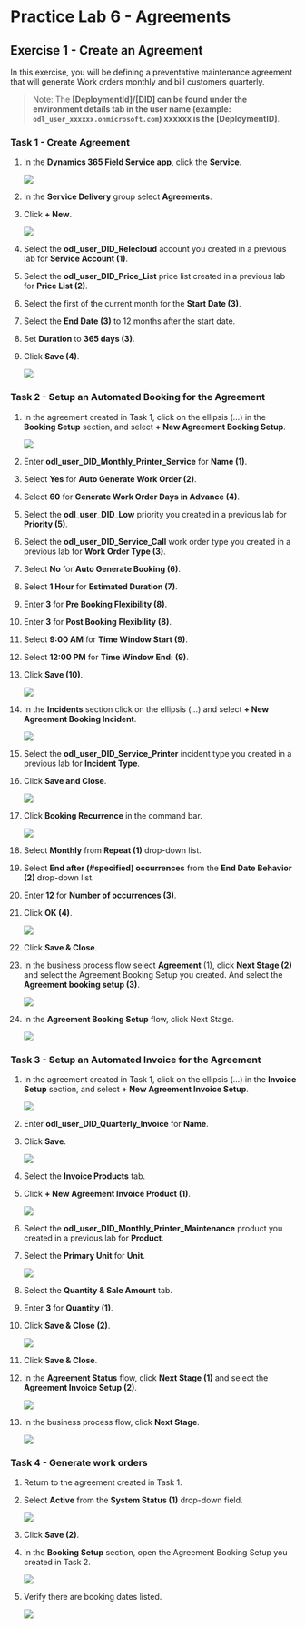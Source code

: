 # Practice Lab 6 - Agreements

## Exercise 1 - Create an Agreement

In this exercise, you will be defining a preventative maintenance agreement that will generate Work orders monthly and bill customers quarterly.

   >Note: The **[DeploymentId]/[DID] can be found under the environment details tab in the user name (example: `odl_user_xxxxxx.onmicrosoft.com`) **xxxxxx** is the [DeploymentID]**.

### Task 1 - Create Agreement

1. In the **Dynamics 365 Field Service app**, click the **Service**.

    ![](../images/priorities-07.png)

1. In the **Service Delivery** group select **Agreements**.

1. Click **+ New**.

    ![](../images/agreements-01.png)

1. Select the **odl_user_DID_Relecloud** account you created in a previous lab for **Service Account (1)**.

1. Select the **odl_user_DID_Price_List** price list created in a previous lab for **Price List (2)**.

1. Select the first of the current month for the **Start Date (3)**.

1. Select the **End Date (3)** to 12 months after the start date.

1. Set **Duration** to **365 days (3)**.

1. Click **Save (4)**.

    ![](../images/agreements-02.png)

### Task 2 - Setup an Automated Booking for the Agreement

1. In the agreement created in Task 1, click on the ellipsis (...) in the **Booking Setup** section, and select **+ New Agreement Booking Setup**.

    ![](../images/agreements-03.png)

1. Enter **odl_user_DID_Monthly_Printer_Service** for **Name (1)**.

1. Select **Yes** for **Auto Generate Work Order (2)**.

1. Select **60** for **Generate Work Order Days in Advance (4)**.

1. Select the **odl_user_DID_Low** priority you created in a previous lab for **Priority  (5)**.

1. Select the **odl_user_DID_Service_Call** work order type you created in a previous lab for **Work Order Type (3)**.

1. Select **No** for **Auto Generate Booking (6)**.

1. Select **1 Hour** for **Estimated Duration (7)**.

1. Enter **3** for **Pre Booking Flexibility (8)**.

1. Enter **3** for **Post  Booking Flexibility (8)**.

1. Select **9:00 AM** for **Time Window Start (9)**.

1. Select **12:00 PM** for **Time Window End: (9)**.

1. Click **Save (10)**.

    ![](../images/agreements-04.png)

1. In the **Incidents** section click on the ellipsis (...) and select **+ New Agreement Booking Incident**.

    ![](../images/agreements-05.png)

1. Select the **odl_user_DID_Service_Printer** incident type you created in a previous lab for **Incident Type**.

1. Click **Save and Close**.

    ![](../images/agreements-06.png)

1. Click **Booking Recurrence** in the command bar.

    ![](../images/agreements-07.png)

1. Select **Monthly** from **Repeat (1)** drop-down list.

1. Select **End after (#specified) occurrences** from the **End Date Behavior (2)** drop-down list.

1. Enter **12** for **Number of occurrences (3)**.

1. Click **OK  (4)**.

    ![](../images/agreements-08.png)

1. Click **Save & Close**.

1. In the business process flow select **Agreement** (1), click **Next Stage (2)** and select the Agreement Booking Setup you created. And select the **Agreement booking setup (3)**.

    ![](../images/agreements-09.png)


1. In the **Agreement Booking Setup** flow, click Next Stage.

    ![](../images/agreements-10.png)

### Task 3 - Setup an Automated Invoice for the Agreement

1. In the agreement created in Task 1, click on the ellipsis (...) in the **Invoice Setup** section, and select **+ New Agreement Invoice Setup**.

    ![](../images/agreements-11.png)

1. Enter **odl_user_DID_Quarterly_Invoice** for **Name**.

1. Click **Save**.

    ![](../images/agreements-12.png)

1. Select the **Invoice Products** tab.

1. Click **+ New Agreement Invoice Product (1)**.

    ![](../images/agreements-13.png)

1. Select the **odl_user_DID_Monthly_Printer_Maintenance** product you created in a previous lab for **Product**.

1. Select the **Primary Unit** for **Unit**.

    ![](../images/agreements-14.png)

1. Select the **Quantity & Sale Amount** tab.

1. Enter **3** for **Quantity (1)**.

1. Click **Save & Close (2)**.

    ![](../images/agreements-15.png)

1. Click **Save & Close**.

1. In the **Agreement Status** flow, click **Next Stage (1)** and select the **Agreement Invoice Setup (2)**.

    ![](../images/agreements-16.png)

1. In the business process flow, click **Next Stage**.

    ![](../images/agreements-17.png)

### Task 4 - Generate work orders

1. Return to the agreement created in Task 1.

1. Select **Active** from the **System Status (1)** drop-down field.

    ![](../images/agreements-18.png)

1. Click **Save (2)**.

1. In the **Booking Setup** section, open the Agreement Booking Setup you created in Task 2.

    ![](../images/agreements-20.png)

1. Verify there are booking dates listed.

    ![](../images/agreements-19.png)